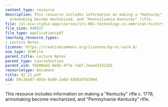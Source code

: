 ```yaml
---
content_type: resource
description: This resource includes information on making a "Kentucky" rifle c. 1776,
  armsmaking become mechanized, and "Pennsylvania-Kentucky" rifle.
file: /ol-ocw-studio-app/courses/sts-001-technology-in-american-history-spring-2006/59c34a97d9160ad02a0d93b8a97b394d_02_21.pdf
file_size: 940527
file_type: application/pdf
learning_resource_types:
- Lecture Notes
license: https://creativecommons.org/licenses/by-nc-sa/4.0/
ocw_type: OCWFile
parent_title: Lecture Notes
parent_type: CourseSection
parent_uid: f6b00e62-0e82-477a-fabf-2eaa435322d1
resourcetype: Document
title: 02_21.pdf
uid: 59c34a97-d916-0ad0-2a0d-93b8a97b394d
---
```

This resource includes information on making a "Kentucky" rifle c. 1776, armsmaking become mechanized, and "Pennsylvania-Kentucky" rifle.